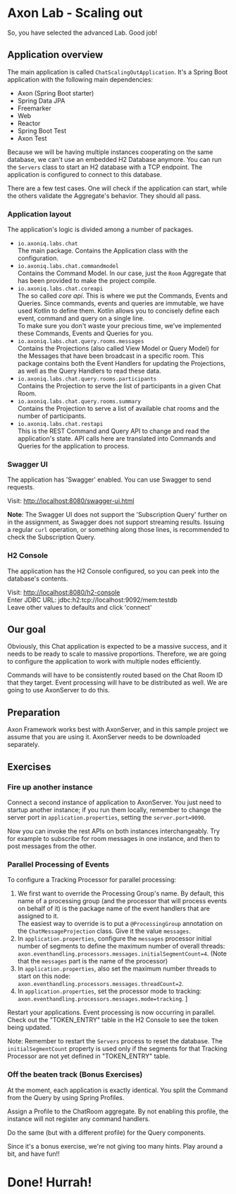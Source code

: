 Axon Lab - Scaling out
======================

So, you have selected the advanced Lab. Good job!

Application overview
--------------------

The main application is called `ChatScalingOutApplication`. It's a Spring Boot application with the following main 
dependencies:
 - Axon (Spring Boot starter)
 - Spring Data JPA
 - Freemarker
 - Web 
 - Reactor
 - Spring Boot Test
 - Axon Test

Because we will be having multiple instances cooperating on the same database, we can't use an
embedded H2 Database anymore. You can run the `Servers` class to start an H2 database with a
TCP endpoint. The application is configured to connect to this database. 

There are a few test cases. One will check if the application can start, while the others 
validate the Aggregate's behavior. They should all pass.

### Application layout ###

The application's logic is divided among a number of packages.

- `io.axoniq.labs.chat`  
  The main package. Contains the Application class with the configuration.
- `io.axoniq.labs.chat.commandmodel`  
  Contains the Command Model. In our case, just the `Room` Aggregate that has been provided to make the project 
  compile.
- `io.axoniq.labs.chat.coreapi`  
  The so called *core api*. This is where we put the Commands, Events and Queries. 
  Since commands, events and queries are immutable, we have used Kotlin to define them. Kotlin allows you to
  concisely define each event, command and query on a single line.  
  To make sure you don't waste your precious time, we've implemented these Commands, Events and Queries for you.
- `io.axoniq.labs.chat.query.rooms.messages`  
  Contains the Projections (also called View Model or Query Model) for the Messages that have been broadcast in a 
  specific room. This package contains both the Event Handlers for updating the Projections, 
  as well as the Query Handlers to read these data.
- `io.axoniq.labs.chat.query.rooms.participants`  
  Contains the Projection to serve the list of participants in a given Chat Room. 
- `io.axoniq.labs.chat.query.rooms.summary`  
  Contains the Projection to serve a list of available chat rooms and the number of participants.
- `io.axoniq.labs.chat.restapi`  
  This is the REST Command and Query API to change and read the application's state. 
  API calls here are translated into Commands and Queries for the application to process.

### Swagger UI ###
The application has 'Swagger' enabled. You can use Swagger to send requests.

Visit: [http://localhost:8080/swagger-ui.html](http://localhost:8080/swagger-ui.html)

<b>Note</b>: The Swagger UI does not support the 'Subscription Query' further on in the assignment, as Swagger does not support
streaming results. Issuing a regular `curl` operation, or something along those lines, is recommended to check the 
Subscription Query.

### H2 Console ###
The application has the H2 Console configured, so you can peek into the database's contents.

Visit: [http://localhost:8080/h2-console](http://localhost:8080/h2-console)  
Enter JDBC URL: jdbc:h2:tcp://localhost:9092/mem:testdb  
Leave other values to defaults and click 'connect'

Our goal
--------

Obviously, this Chat application is expected to be a massive success, and it needs to be ready to scale to massive 
proportions. Therefore, we are going to configure the application to work with multiple nodes efficiently.

Commands will have to be consistently routed based on the Chat Room ID that they target. Event processing will have to
be distributed as well. We are going to use AxonServer to do this.

Preparation
-----------

Axon Framework works best with AxonServer, and in this sample project we assume that you are using it. 
AxonServer needs to be downloaded separately.

Exercises
---------

### Fire up another instance ###

Connect a second instance of application to AxonServer. You just need to startup another instance; if you run them locally, 
remember to change the server port in `application.properties`, setting the `server.port=9090`.

Now you can invoke the rest APIs on both instances interchangeably. 
Try for example to subscribe for room messages in one instance, and then to post messages from the other.

### Parallel Processing of Events ###

To configure a Tracking Processor for parallel processing:

1. We first want to override the Processing Group's name. By default, this name of a processing group (and the processor 
that will process events on behalf of it) is the package name of the event handlers that are assigned to it.  
The easiest way to override is to put a `@ProcessingGroup` annotation on the `ChatMessageProjection` class. Give it the 
value `messages`.
2. In `application.properties`, configure the `messages` processor initial number of segments to define the maximum number of overall threads:  
`axon.eventhandling.processors.messages.initialSegmentCount=4`. (Note that the `messages` part is the name of the processor) 
3. In `application.properties`, also set the maximum number threads to start on this node:  
`axon.eventhandling.processors.messages.threadCount=2`. 
4. In `application.properties`, set the processor mode to tracking:  
`axon.eventhandling.processors.messages.mode=tracking`. ]

Restart your applications. Event processing is now occurring in parallel. Check out the "TOKEN_ENTRY" table in the H2 
Console to see the token being updated.

Note:
Remember to restart the `Servers` process to reset the database. 
The `initialSegmentCount` property is used only if the segments for that Tracking Processor are not yet defined in 
"TOKEN_ENTRY" table.

### Off the beaten track (Bonus Exercises) ###

At the moment, each application is exactly identical. You split the Command from the Query by using Spring Profiles.

Assign a Profile to the ChatRoom aggregate. By not enabling this profile, the instance will not register any command handlers.

Do the same (but with a different profile) for the Query components.

Since it's a bonus exercise, we're not giving too many hints. Play around a bit, and have fun!!

# Done! Hurrah! #
